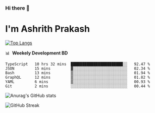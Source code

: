 ### Hi there 👋
# I'm Ashrith Prakash

[![Top Langs](https://github-readme-stats.vercel.app/api/top-langs/?username=xxcheckmatexx&count_private=true&include_all_commits=true&show_icons=true&line_height=20&title_color=FFFFFF&icon_color=FFFFFF&text_color=FFFFFF&bg_color=0D1117&langs_count=8)](https://github.com/anuraghazra/github-readme-stats)

📊 &nbsp;**Weekely Development BD**

<!--START_SECTION:waka-->

```text
TypeScript   10 hrs 32 mins  ███████████████████████░░   92.47 %
JSON         15 mins         ▓░░░░░░░░░░░░░░░░░░░░░░░░   02.34 %
Bash         13 mins         ▒░░░░░░░░░░░░░░░░░░░░░░░░   01.94 %
GraphQL      12 mins         ▒░░░░░░░░░░░░░░░░░░░░░░░░   01.82 %
YAML         6 mins          ▒░░░░░░░░░░░░░░░░░░░░░░░░   00.93 %
Git          2 mins          ░░░░░░░░░░░░░░░░░░░░░░░░░   00.44 %
```

<!--END_SECTION:waka-->

![Anurag's GitHub stats](https://github-readme-stats.vercel.app/api?username=xxcheckmatexx&count_private=true&show_icons=true&theme=merko)  

![GitHub Streak](http://github-readme-streak-stats.herokuapp.com?user=xxcheckmatexx&theme=merko&hide_border=true&date_format=M%20j%5B%2C%20Y%5D&fire=DD0E0B)
<br/>
